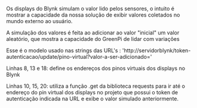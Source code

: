 Os displays do Blynk simulam o valor lido pelos sensores, o intuito é mostrar a capacidade da nossa solução de exibir valores
coletados no mundo externo ao usuário.

A simulação dos valores é feita ao adicionar ao valor "inicial" um valor aleatório, que mostra a capacidade do GreenPi de lidar com variações

Esse é o modelo usado nas strings das URL's : 'http://servidorblynk/token-autenticacao/update/pino-virtual?valor-a-ser-adicionado='

Linhas 8, 13 e 18: define os endereços dos pinos virtuais dos displays no Blynk

Linhas 10, 15, 20: utiliza a função .get da biblioteca requests para ir até o endereço do pin virtual dos displays no projeto que possui
o token de autenticação indicada na URL e exibe o valor simulado anteriormente.
